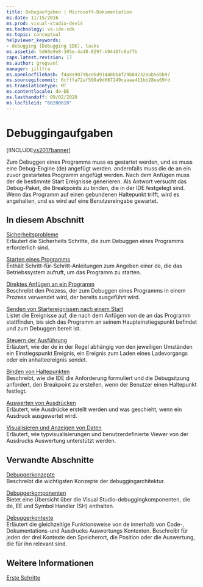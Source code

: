 ```yaml
---
title: Debugaufgaben | Microsoft-Dokumentation
ms.date: 11/15/2016
ms.prod: visual-studio-dev14
ms.technology: vs-ide-sdk
ms.topic: conceptual
helpviewer_keywords:
- debugging [Debugging SDK], tasks
ms.assetid: 5d60e9e8-305e-4a48-829f-b9440fc8af7b
caps.latest.revision: 17
ms.author: gregvanl
manager: jillfra
ms.openlocfilehash: f4a8a9879bce6d91448bb4f29b842328ab56bb97
ms.sourcegitcommit: 6cfffa72af599a9d667249caaaa411bb28ea69fd
ms.translationtype: MT
ms.contentlocale: de-DE
ms.lasthandoff: 09/02/2020
ms.locfileid: "68200610"
---
```

# <a name="debugging-tasks"></a>Debuggingaufgaben
[!INCLUDE[vs2017banner](../../includes/vs2017banner.md)]

Zum Debuggen eines Programms muss es gestartet werden, und es muss eine Debug-Engine (de) angefügt werden. andernfalls muss die de an ein zuvor gestartetes Programm angefügt werden. Nach dem Anfügen muss der de bestimmte Start Ereignisse generieren. Als Antwort versucht das Debug-Paket, die Breakpoints zu binden, die in der IDE festgelegt sind. Wenn das Programm auf einen gebundenen Haltepunkt trifft, wird es angehalten, und es wird auf eine Benutzereingabe gewartet.  
  
## <a name="in-this-section"></a>In diesem Abschnitt  
 [Sicherheitsprobleme](../../extensibility/debugger/security-issues.md)  
 Erläutert die Sicherheits Schritte, die zum Debuggen eines Programms erforderlich sind.  
  
 [Starten eines Programms](../../extensibility/debugger/launching-a-program.md)  
 Enthält Schritt-für-Schritt-Anleitungen zum Angeben einer de, die das Betriebssystem aufruft, um das Programm zu starten.  
  
 [Direktes Anfügen an ein Programm](../../extensibility/debugger/attaching-directly-to-a-program.md)  
 Beschreibt den Prozess, der zum Debuggen eines Programms in einem Prozess verwendet wird, der bereits ausgeführt wird.  
  
 [Senden von Startereignissen nach einem Start](../../extensibility/debugger/sending-startup-events-after-a-launch.md)  
 Listet die Ereignisse auf, die nach dem Anfügen von de an das Programm stattfinden, bis sich das Programm an seinem Haupteinstiegspunkt befindet und zum Debuggen bereit ist.  
  
 [Steuern der Ausführung](../../extensibility/debugger/control-of-execution.md)  
 Erläutert, wie der de in der Regel abhängig von den jeweiligen Umständen ein Einstiegspunkt Ereignis, ein Ereignis zum Laden eines Ladevorgangs oder ein anhalteereignis sendet.  
  
 [Binden von Haltepunkten](../../extensibility/debugger/binding-breakpoints.md)  
 Beschreibt, wie die IDE die Anforderung formuliert und die Debugsitzung anfordert, den Breakpoint zu erstellen, wenn der Benutzer einen Haltepunkt festlegt.  
  
 [Auswerten von Ausdrücken](../../extensibility/debugger/evaluating-expressions.md)  
 Erläutert, wie Ausdrücke erstellt werden und was geschieht, wenn ein Ausdruck ausgewertet wird.  
  
 [Visualisieren und Anzeigen von Daten](../../extensibility/debugger/visualizing-and-viewing-data.md)  
 Erläutert, wie typvisualisierungen und benutzerdefinierte Viewer von der Ausdrucks Auswertung unterstützt werden.  
  
## <a name="related-sections"></a>Verwandte Abschnitte  
 [Debuggerkonzepte](../../extensibility/debugger/debugger-concepts.md)  
 Beschreibt die wichtigsten Konzepte der debuggingarchitektur.  
  
 [Debuggerkomponenten](../../extensibility/debugger/debugger-components.md)  
 Bietet eine Übersicht über die Visual Studio-debuggingkomponenten, die de, EE und Symbol Handler (SH) enthalten.  
  
 [Debuggerkontexte](../../extensibility/debugger/debugger-contexts.md)  
 Erläutert die gleichzeitige Funktionsweise von de innerhalb von Code-, Dokumentations-und Ausdrucks Auswertungs Kontexten. Beschreibt für jeden der drei Kontexte den Speicherort, die Position oder die Auswertung, die für ihn relevant sind.  
  
## <a name="see-also"></a>Weitere Informationen  
 [Erste Schritte](../../extensibility/debugger/getting-started-with-debugger-extensibility.md)
